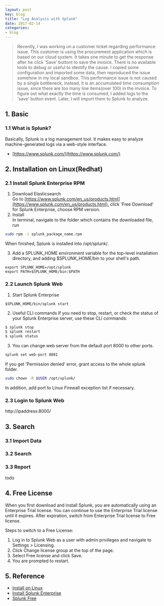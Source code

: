 ```yaml
---
layout: post
key: blog
title: "Log Analysis with Splunk"
date: 2017-02-14
categories:
- blog
---
```


> Recently, I was working on a customer ticket regarding performance issue. This customer is using the procurement application which is based on our cloud system. It takes one minute to get the response after he click 'Save' buttont to save the invoice. There is no available tools to debug or useful to identify the cause. I copied some configuration and imported some data, then reproduced the issue somehow in my local sandbox. This performance issue is not caused by a single bottleneck, instead, it is an accumulated time consumption issue, since there are too many line items(over 100) in the invoice. To figure out what exactly the time is consumed, I added logs to the 'save' button event. Later, I will import them to Splunk to analyze.

## 1. Basic
### 1.1 What is Splunk?  
Basically, Splunk is a log management tool. It makes easy to analyze machine-generated logs via a web-style interface.
  * [https://www.splunk.com/](https://www.splunk.com/)  

## 2. Installation on Linux(Redhat)
### 2.1 Install Splunk Enterprise RPM  
1) Download Elasticsearch  
Go to [https://www.splunk.com/en_us/products.html](https://www.splunk.com/en_us/products.html), click 'Free Download' for Splunk Enterprise, choose RPM version.  
2) Install  
In terminal, navigate to the folder which contains the downloaded file, run  

```sh
sudo rpm -i splunk_package_name.rpm
```

When finished, Splunk is installed into /opt/splunk/.

3) Add a SPLUNK_HOME environment variable for the top-level installation directory, and adding $SPLUNK_HOME/bin to your shell's path.

```shell
export SPLUNK_HOME=/opt/splunk
export PATH=$SPLUNK_HOME/bin:$PATH
```

### 2.2 Launch Splunk Web
1) Start Splunk Enterprise
```shell
$SPLUNK_HOME/bin/splunk start
```

2) Useful CLI commands
If you need to stop, restart, or check the status of your Splunk Enterprise server, use these CLI commands:
```sh
$ splunk stop
$ splunk restart
$ splunk status
```

3) You can change web server from the default port 8000 to other ports.
```sh
splunk set web-port 8081
```
If you get 'Permission denied' error, grant access to the whole splunk folder.
```sh
sudo chown -R $USER /opt/splunk/
```
In addition, add port to Linux Firewall exception list if necessary.

### 2.3 Login to Splunk Web
http://ipaddress:8000/

## 3. Search
### 3.1 Import Data
### 3.2 Search
### 3.3 Report
todo

## 4. Free License
When you first download and install Splunk, you are automatically using an Enterprise Trial license. You can continue to use the Enterprise Trial license until it expires. After expiration, switch from Enterprise Trial license to Free license.

Steps to switch to a Free License:
1) Log in to Splunk Web as a user with admin privileges and navigate to Settings > Licensing.
2) Click Change license group at the top of the page.
3) Select Free license and click Save.
4) You are prompted to restart.

## 5. Reference
* [Install on Linux](http://docs.splunk.com/Documentation/Splunk/6.6.2/Installation/InstallonLinux)  
* [Install Splunk Enterprise](http://docs.splunk.com/Documentation/Splunk/6.6.2/SearchTutorial/InstallSplunk)
* [Splunk Free](http://docs.splunk.com/Documentation/Splunk/6.6.2/Admin/MoreaboutSplunkFree)
